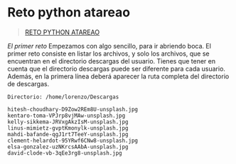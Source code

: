# Reto python atareao
>[RETO PYTHON ATAREAO](https://atareao.es/tutorial/reto-python/)

*El primer reto*
Empezamos con algo sencillo, para ir abriendo boca. El primer reto consiste en listar los archivos, y solo los archivos, que se encuentran en el directorio descargas del usuario. Tienes que tener en cuenta que el directorio descargas puede ser diferente para cada usuario. Además, en la primera línea deberá aparecer la ruta completa del directorio de descargas.
```shell
Directorio: /home/lorenzo/Descargas

hitesh-choudhary-D9Zow2REm8U-unsplash.jpg
kentaro-toma-VPJrp8vjMAw-unsplash.jpg
kelly-sikkema-JRVxgAkzIsM-unsplash.jpg
linus-mimietz-gvptKmonylk-unsplash.jpg
mahdi-bafande-qgJ1rt7TeeY-unsplash.jpg
clement-helardot-95YRwf6CNw8-unsplash.jpg
elsa-gonzalez-uzNKrcsAAbA-unsplash.jpg
david-clode-vb-3qEe3rg8-unsplash.jpg
```